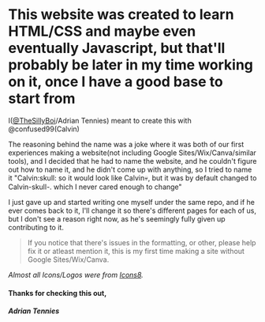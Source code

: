# This website was created to learn HTML/CSS and maybe even eventually Javascript, but that'll probably be later in my time working on it, once I have a good base to start from
I([@TheSillyBoi](https://github.com/thesillyboi/)/Adrian Tennies) meant to create this with @confused99(Calvin)

The reasoning behind the name was a joke where it was both of our first experiences making a website(not including Google Sites/Wix/Canva/similar tools), and I decided that he had to name the website, and he couldn't figure out how to name it, and he didn't come up with anything, so I tried to name it "Calvin\:skull: so it would look like Calvin:skull:, but it was by default changed to Calvin-skull-. which I never cared enough to change"

 I just gave up and started writing one myself under the same repo, and if he ever comes back to it, I'll change it so there's different pages for each of us, but I don't see a reason right now, as he's seemingly fully given up contributing to it.

> If you notice that there's issues in the formatting, or other, please help fix it or atleast mention it, this is my first time making a site without Google Sites/Wix/Canva.  

*Almost all Icons/Logos were from [Icons8](icons8.com).* 
####  Thanks for checking this out, 
 ##### **Adrian Tennies**